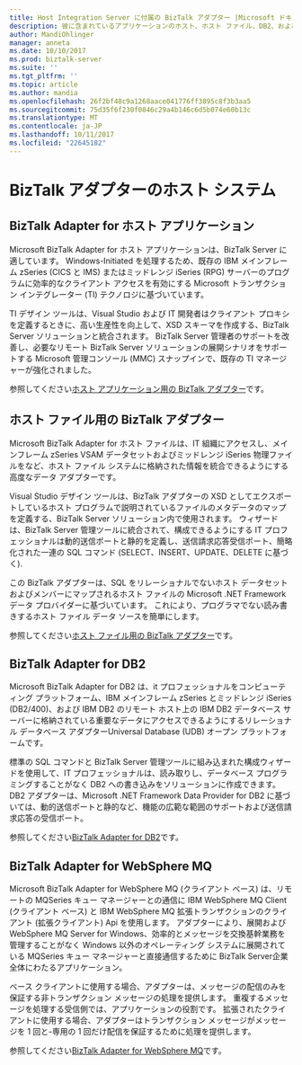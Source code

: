 ```yaml
---
title: Host Integration Server に付属の BizTalk アダプター |Microsoft ドキュメント
description: 彼に含まれているアプリケーションのホスト、ホスト ファイル、DB2、および WebSphere MQ の BizTalk アダプターの概要
author: MandiOhlinger
manager: anneta
ms.date: 10/10/2017
ms.prod: biztalk-server
ms.suite: ''
ms.tgt_pltfrm: ''
ms.topic: article
ms.author: mandia
ms.openlocfilehash: 26f2bf48c9a1268aace041776ff3895c8f3b3aa5
ms.sourcegitcommit: 75d35f6f230f0846c29a4b146c6d5b074e60b13c
ms.translationtype: MT
ms.contentlocale: ja-JP
ms.lasthandoff: 10/11/2017
ms.locfileid: "22645182"
---
```

# <a name="biztalk-adapters-for-host-systems"></a>BizTalk アダプターのホスト システム


## <a name="biztalk-adapter-for-host-applications"></a>BizTalk Adapter for ホスト アプリケーション

Microsoft BizTalk Adapter for ホスト アプリケーションは、BizTalk Server に適しています。 Windows-Initiated を処理するため、既存の IBM メインフレーム zSeries (CICS と IMS) またはミッドレンジ iSeries (RPG) サーバーのプログラムに効率的なクライアント アクセスを有効にする Microsoft トランザクション インテグレーター (TI) テクノロジに基づいています。 

TI デザイン ツールは、Visual Studio および IT 開発者はクライアント プロキシを定義するときに、高い生産性を向上して、XSD スキーマを作成する、BizTalk Server ソリューションと統合されます。 BizTalk Server 管理者のサポートを改善し、必要なリモート BizTalk Server ソリューションの展開シナリオをサポートする Microsoft 管理コンソール (MMC) スナップインで、既存の TI マネージャーが強化されました。

参照してください[ホスト アプリケーション用の BizTalk アダプター](https://msdn.microsoft.com/library/dn148497(BTS.80).aspx)です。 

## <a name="biztalk-adapter-for-host-files"></a>ホスト ファイル用の BizTalk アダプター
Microsoft BizTalk Adapter for ホスト ファイルは、IT 組織にアクセスし、メインフレーム zSeries VSAM データセットおよびミッドレンジ iSeries 物理ファイルをなど、ホスト ファイル システムに格納された情報を統合できるようにする高度なデータ アダプターです。 

Visual Studio デザイン ツールは、BizTalk アダプターの XSD としてエクスポートしているホスト プログラムで説明されているファイルのメタデータのマップを定義する、BizTalk Server ソリューション内で使用されます。 ウィザードは、BizTalk Server 管理ツールに統合されて、構成できるようにする IT プロフェッショナルは動的送信ポートと静的を定義し、送信請求応答受信ポート、簡略化された一連の SQL コマンド (SELECT、INSERT、UPDATE、DELETE に基づく). 

この BizTalk アダプターは、SQL をリレーショナルでないホスト データセットおよびメンバーにマップされるホスト ファイルの Microsoft .NET Framework データ プロバイダーに基づいています。 これにより、プログラマでない読み書きするホスト ファイル データ ソースを簡単にします。

参照してください[ホスト ファイル用の BizTalk アダプター](https://msdn.microsoft.com/library/dn150042(BTS.80).aspx)です。

## <a name="biztalk-adapter-for-db2"></a>BizTalk Adapter for DB2
Microsoft BizTalk Adapter for DB2 は、it プロフェッショナルをコンピューティング プラットフォーム、IBM メインフレーム zSeries とミッドレンジ iSeries (DB2/400)、および IBM DB2 のリモート ホスト上の IBM DB2 データベース サーバーに格納されている重要なデータにアクセスできるようにするリレーショナル データベース アダプターUniversal Database (UDB) オープン プラットフォームです。 

標準の SQL コマンドと BizTalk Server 管理ツールに組み込まれた構成ウィザードを使用して、IT プロフェッショナルは、読み取りし、データベース プログラミングすることがなく DB2 への書き込みをソリューションに作成できます。 DB2 アダプターは、Microsoft .NET Framework Data Provider for DB2 に基づいては、動的送信ポートと静的など、機能の広範な範囲のサポートおよび送信請求応答の受信ポート。

参照してください[BizTalk Adapter for DB2](https://msdn.microsoft.com/library/dn150160(BTS.80).aspx)です。

## <a name="biztalk-adapter-for-websphere-mq"></a>BizTalk Adapter for WebSphere MQ
Microsoft BizTalk Adapter for WebSphere MQ (クライアント ベース) は、リモートの MQSeries キュー マネージャーとの通信に IBM WebSphere MQ Client (クライアント ベース) と IBM WebSphere MQ 拡張トランザクションのクライアント (拡張クライアント) Api を使用します。 アダプターにより、展開および WebSphere MQ Server for Windows、効率的とメッセージを交換基幹業務を管理することがなく Windows 以外のオペレーティング システムに展開されている MQSeries キュー マネージャーと直接通信するために BizTalk Server企業全体にわたるアプリケーション。 

ベース クライアントに使用する場合、アダプターは、メッセージの配信のみを保証する非トランザクション メッセージの処理を提供します。 重複するメッセージを処理する受信側では、アプリケーションの役割です。 拡張されたクライアントに使用する場合、アダプターはトランザクション メッセージがメッセージを 1 回と-専用の 1 回だけ配信を保証するために処理を提供します。

参照してください[BizTalk Adapter for WebSphere MQ](https://msdn.microsoft.com/library/dn191830(BTS.80).aspx)です。
